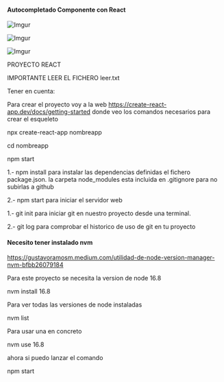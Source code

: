 #### Autocompletado Componente con React

![Imgur](https://i.imgur.com/9R3Zomg.png)

![Imgur](https://i.imgur.com/3wziHTj.png)

![Imgur](https://i.imgur.com/5yUFesK.png)


PROYECTO REACT

IMPORTANTE LEER EL FICHERO leer.txt

Tener en cuenta:

Para crear el proyecto voy a la web https://create-react-app.dev/docs/getting-started donde veo los comandos necesarios para crear el esqueleto

npx create-react-app nombreapp

cd nombreapp

npm start

1.- npm install para instalar las dependencias definidas el fichero package.json. la carpeta node_modules esta incluida en .gitignore para no subirlas a github

2.- npm start para iniciar el servidor web

1.- git init para iniciar git en nuestro proyecto desde una terminal.

2.- git log para comprobar el historico de uso de git en tu proyecto


#### Necesito tener instalado nvm

https://gustavoramosm.medium.com/utilidad-de-node-version-manager-nvm-bfbb26079184

Para este proyecto se necesita la version de node 16.8

nvm install 16.8

Para ver todas las versiones de node instaladas

nvm list 

Para usar una en concreto

nvm use 16.8

ahora si puedo lanzar el comando 

npm start


